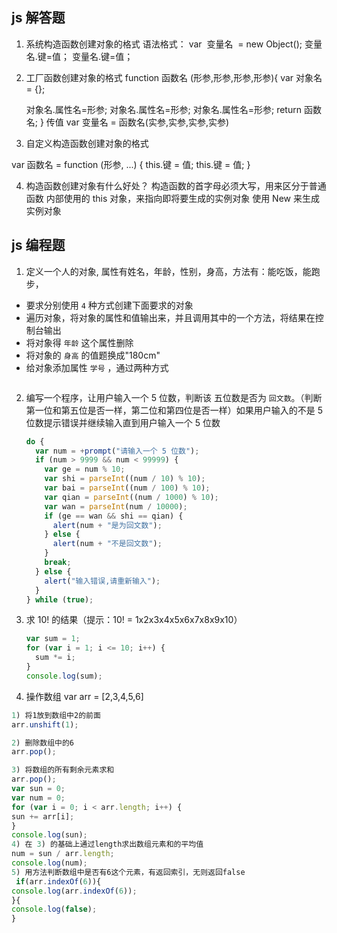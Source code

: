 ## js 解答题

1.  系统构造函数创建对象的格式
    语法格式：
    var  变量名  = new Object();
    变量名.键=值；
    变量名.键=值；

2.  工厂函数创建对象的格式
    function 函数名 (形参,形参,形参,形参){
    var 对象名= {};

    对象名.属性名=形参;
    对象名.属性名=形参;
    对象名.属性名=形参;
    return 函数名;
    }
    传值
    var 变量名 = 函数名(实参,实参,实参,实参)

3)  自定义构造函数创建对象的格式

var 函数名 = function (形参, ...) {
this.键 = 值;
this.键 = 值;
}

4.  构造函数创建对象有什么好处？
    构造函数的首字母必须大写，用来区分于普通函数
    内部使用的 this 对象，来指向即将要生成的实例对象
    使用 New 来生成实例对象

## js 编程题

1. 定义一个人的对象, 属性有姓名，年龄，性别，身高，方法有：能吃饭，能跑步，

- 要求分别使用 `4` 种方式创建下面要求的对象
- 遍历对象，将对象的属性和值输出来，并且调用其中的一个方法，将结果在控制台输出
- 将对象得 `年龄` 这个属性删除
- 将对象的 `身高` 的值题换成"180cm"
- 给对象添加属性 `学号` ，通过两种方式

```js
```

2. 编写一个程序，让用户输入一个 5 位数，判断该 五位数是否为 `回文数`。（判断第一位和第五位是否一样，第二位和第四位是否一样）如果用户输入的不是 5 位数提示错误并继续输入直到用户输入一个 5 位数

   ```js
   do {
     var num = +prompt("请输入一个 5 位数");
     if (num > 9999 && num < 99999) {
       var ge = num % 10;
       var shi = parseInt((num / 10) % 10);
       var bai = parseInt((num / 100) % 10);
       var qian = parseInt((num / 1000) % 10);
       var wan = parseInt(num / 10000);
       if (ge == wan && shi == qian) {
         alert(num + "是为回文数");
       } else {
         alert(num + "不是回文数");
       }
       break;
     } else {
       alert("输入错误,请重新输入");
     }
   } while (true);
   ```

3. 求 10! 的结果（提示：10! = 1x2x3x4x5x6x7x8x9x10）

   ```js
   var sum = 1;
   for (var i = 1; i <= 10; i++) {
     sum *= i;
   }
   console.log(sum);
   ```

4) 操作数组 var arr = [2,3,4,5,6]

```js
1) 将1放到数组中2的前面
arr.unshift(1);

2) 删除数组中的6
arr.pop();

3) 将数组的所有剩余元素求和
arr.pop();
var sun = 0;
var num = 0;
for (var i = 0; i < arr.length; i++) {
sun += arr[i];
}
console.log(sun);
4) 在 3) 的基础上通过length求出数组元素和的平均值
num = sun / arr.length;
console.log(num);
5) 用方法判断数组中是否有6这个元素，有返回索引，无则返回false
 if(arr.indexOf(6)){
console.log(arr.indexOf(6));
}{
console.log(false);
}
```
